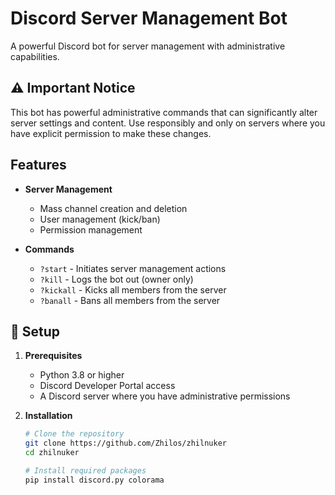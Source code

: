 # Discord Server Management Bot

A powerful Discord bot for server management with administrative capabilities.

## ⚠️ Important Notice
This bot has powerful administrative commands that can significantly alter server settings and content. Use responsibly and only on servers where you have explicit permission to make these changes.

## Features

- **Server Management**
  - Mass channel creation and deletion
  - User management (kick/ban)
  - Permission management

- **Commands**
  - `?start` - Initiates server management actions
  - `?kill` - Logs the bot out (owner only)
  - `?kickall` - Kicks all members from the server
  - `?banall` - Bans all members from the server

## 🚀 Setup

1. **Prerequisites**
   - Python 3.8 or higher
   - Discord Developer Portal access
   - A Discord server where you have administrative permissions

2. **Installation**
   ```bash
   # Clone the repository
   git clone https://github.com/Zhilos/zhilnuker
   cd zhilnuker

   # Install required packages
   pip install discord.py colorama
   ```
   
